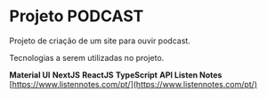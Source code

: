 # Projeto PODCAST
Projeto de criação de um site para ouvir podcast.

Tecnologias a serem utilizadas no projeto.

**Material UI**
**NextJS**
**ReactJS**
**TypeScript**
**API Listen Notes** 
[https://www.listennotes.com/pt/](https://www.listennotes.com/pt/)
